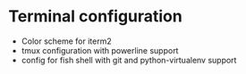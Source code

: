# Terminal configuration
* Color scheme for iterm2
* tmux configuration with powerline support
* config for fish shell with git and python-virtualenv support
